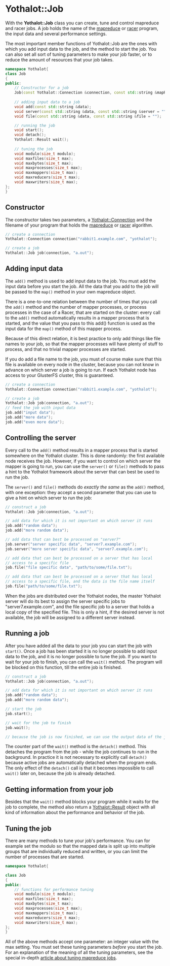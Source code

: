 # Yothalot::Job

With the **Yothalot::Job** class you can create, tune and control mapreduce
and racer jobs. A job holds the name of the [mapreduce](Yothalot/cpp-program)
or [racer](Yothalot/cpp-race "Racer") program, the
input data and several performance settings.

The most important member functions of Yothalot::Job are the 
ones with which you add input data to the job, and the method to start the
job. You can also set all sort of tuning parameters to make your job faster,
or to reduce the amount of resources that your job takes.

```cpp
namespace Yothalot{
class Job
{
public:
    // Constructor for a job
    Job(const Yothalot::Connection &connection, const std::string &mapReduceOrRacerProgName);
    
    // adding input data to a job
    void add(const std::string &data);
    void server(const std::string &data, const std::string &server = "");
    void file(const std::string &data, const std::string &file = "");

    // running the job
    void start();
    void detach();
    Yothalot::Result wait();
    
    // tuning the job
    void modulo(size_t modulo);
    void maxfiles(size_t max);
    void maxbytes(size_t max);
    void maxprocesses(size_t max);
    void maxmappers(size_t max);
    void maxreducers(size_t max);
    void maxwriters(size_t max);
};
}
```

## Constructor

The constructor takes two parameters, a [Yothalot::Connection](Yothalot/cpp-connection) 
and the filename of your program that holds the [mapreduce](Yothalot/cpp-program)
or [racer](Yothalot/cpp-race "Racer") algorithm.

```cpp
// create a connection
Yothalot::Connection connection("rabbit1.example.com", "yothalot");

// create a job
Yothalot::Job job(connection, "a.out");
```

## Adding input data

The `add()` method is used to add input data to the job. You must add the input
data before you start the job. All the data that you add to the job will be passed
to the `map()` method in your own mapreduce object.

There is a one-to-one relation between the number of times that you call the 
`add()` method and the number of mapper processes, or process processes in the case
of a Racer, that are started on the cluster: 
every call to the `add()` method automatically results in a mapper process that 
is started, and the value that you pass to this add() function is used as the 
input data for the `map()` method of this mapper process.

Because of this direct relation, it is best practice to only add things like file names to
your job, so that the mapper processes will have plenty of stuff to process, and
that no trivial mapper processes are started.

If you do add a file name to the job, you must of course make sure that this
file is available on every node in the cluster, because you can not know in
advance on which server a job is going to run. If each Yothalot node has
access to your GlusterFS cluster, this is guaranteed.

```cpp
// create a connection
Yothalot::Connection connection("rabbit1.example.com", "yothalot");

// create a job
Yothalot::Job job(connection, "a.out");
// feed the job with input data
job.add("input data");
job.add("more data");
job.add("even more data");
```

## Controlling the server

Every call to the `add()` method results in a mapper process that is started
somewhere on the Yothalot cluster. This is done randomly: the first available
node receives the job. However, if you want to control on which server the
mapper is going to run, you can use the `server()` or `file()` methods to pass
a hint to the Yothalot framework about the server that can best be used to run 
the job.

The `server()` and `file()` methods do *exactly the same* as the `add()` method, 
with one exception: they accept a second parameter that you can use to give a 
hint on which server to run the job:

```cpp
// construct a job
Yothalot::Job job(connection, "a.out");

// add data for which it is not important on which server it runs
job.add("random data");
job.add("more random data");

// add data that can best be processed on "server7"
job.server("server specific data", "server7.example.com");
job.server("more server specific data", "server7.example.com");

// add data that can best be processed on a server that has local
// access to a specific file
job.file("file specific data", "path/to/some/file.txt");

// add data that can best be processed on a server that has local
// access to a specific file, and the data is the file name itself
job.file("path/to/some/file.txt");
```

When the jobs are distributed over the Yothalot nodes, the master Yothalot
server will do its best to assign the server specific jobs to "server7.example.com",
and the file specific job to a server that holds a local copy of the specified
file. This is only a hint, if the desired server is not available, the job will
be assigned to a different server instead.


## Running a job

After you have added all the data to your job you can start the job with 
`start()`. Once a job has been started it is no longer possible to add input 
data to the job, and it is no longer possible to tune the job. If you want
to wait for your job to finish, you can call the `wait()` method. The program
will be blocked on this function, till the entire job is finished.


```cpp
// construct a job
Yothalot::Job job(connection, "a.out");

// add data for which it is not important on which server it runs
job.add("random data");
job.add("more random data");

// start the job
job.start();

// wait for the job to finish
job.wait();

// because the job is now finished, we can use the output data of the job

```

The counter part of the `wait()` method is the `detach()` method. This detaches
the program from the job - while the job continues to run in the background. In practice
it is not necessary to explicitly call `detach()` because active jobs are 
automatically detached when the program ends. The only effect of the `detach()` 
call is that it becomes impossible to call `wait()` later on, because the job
is already detached.

## Getting information from your job

Besides that the `wait()` method blocks your program while it waits for the
job to complete, the method also return a [Yothalot::Result](Yothalot/cpp-result "Result")
object with all kind of information about the performance and behavior of
the job.

## Tuning the job

There are many methods to tune your job's performance. You can for example set the
modulo so that the mapped data is split up into multiple groups that are 
individually reduced and written, or you can limit the number of processes
that are started.

```cpp
namespace Yothalot{

class Job
{
public:
    // functions for performance tuning
    void modulo(size_t modulo);
    void maxfiles(size_t max);
    void maxbytes(size_t max);
    void maxprocesses(size_t max);
    void maxmappers(size_t max);
    void maxreducers(size_t max);
    void maxwriters(size_t max);
};
}
```

All of the above methods accept one parameter: an integer value with the
max setting. You must set these tuning parameters *before* you start the job.
For an explanation of the  meaning of all the tuning parameters, see the special in-depth
[article about tuning mapreduce jobs](Yothalot/tuning).

